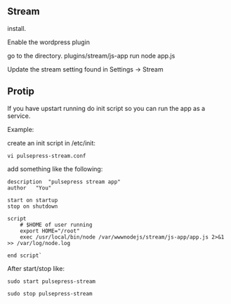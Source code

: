 ## Stream 

install. 

Enable the wordpress plugin 

go to the directory. plugins/stream/js-app 
run node app.js 

Update the stream setting found in 
Settings -> Stream

## Protip
If you have upstart running do init script so you can run the app as a service.

Example:

create an init script in /etc/init: 

    vi pulsepress-stream.conf  
    
add something like the following:

    description  "pulsepress stream app"
    author	 "You"

    start on startup
    stop on shutdown

    script 
        # $HOME of user running
        export HOME="/root"
        exec /usr/local/bin/node /var/wwwnodejs/stream/js-app/app.js 2>&1 >> /var/log/node.log

    end script`

After start/stop like:

    sudo start pulsepress-stream  

    sudo stop pulsepress-stream
